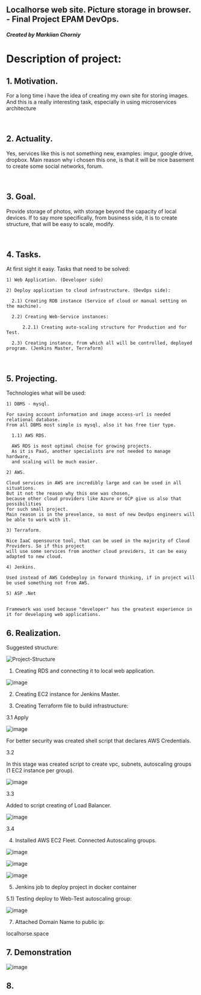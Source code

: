 
## Localhorse web site. Picture storage in browser. - Final Project EPAM DevOps.
<h5>Created by Markiian Chorniy</h5>

<h1> Description of project: </h1>

<h2> 1. Motivation.</h2>

For a long time i have the idea of creating my own site for storing images.
And this is a really interesting task, especially in using microservices architecture

<br>
<h2> 2. Actuality. </h2>

Yes, services like this is not something new, examples: imgur, google drive, dropbox. Main reason why i chosen this one,
is that it will be nice basement to create some social networks, forum.

<br>
<h2> 3. Goal. </h2>

Provide storage of photos, with storage beyond the capacity of local devices. 
If to say more specifically, from business side, it is to create structure, that will be easy to scale, modify.

<br>
<h2> 4. Tasks. </h2>
  
At first sight it easy. Tasks that need to be solved:
```  
1) Web Application. (Developer side)
```
```
2) Deploy application to cloud infrastructure. (DevOps side):
  
  2.1) Creating RDB instance (Service of cloud or manual setting on the machine).

  2.2) Creating Web-Service instances:

      2.2.1) Creating auto-scaling structure for Production and for Test.

  2.3) Creating instance, from which all will be controlled, deployed program. (Jenkins Master, Terraform)
```

<br>
<h2> 5. Projecting. </h2>

Technologies what will be used:
```
1) DBMS - mysql.

For saving account information and image access-url is needed relational database. 
From all DBMS most simple is mysql, also it has free tier type.

  1.1) AWS RDS.

  AWS RDS is most optimal choise for growing projects. 
  As it is PaaS, another specialists are not needed to manage hardware, 
  and scaling will be much easier.
```

```
2) AWS.

Cloud services in AWS are incredibly large and can be used in all situations.
But it not the reason why this one was chosen, 
because other cloud providers like Azure or GCP give us also that possibilities 
for such small project.
Main reason is in the prevelance, so most of new DevOps engineers will be able to work with it.

```

```
3) Terraform.

Nice IaaC opensource tool, that can be used in the majority of Cloud Providers. So if this project
will use some services from another cloud providers, it can be easy adapted to new cloud.
```

```
4) Jenkins.

Used instead of AWS CodeDeploy in forward thinking, if in project will be used something not from AWS.
```

```
5) ASP .Net


Framework was used because "developer" has the greatest experience in it for developing web applications.
```

<h2> 6. Realization. </h2>

Suggested structure:

![Project-Structure](https://user-images.githubusercontent.com/113692759/218842459-7035f90e-65b0-458c-9b47-d92fd7c662c0.png)




1) Creating RDS and connecting it to local web application.

![image](https://user-images.githubusercontent.com/113692759/218836217-d08d8e61-47f2-4ee7-bbd7-e8fc2a2e72e9.png)

2) Creating EC2 instance for Jenkins Master.

3) Creating Terraform file to build infrastructure:

3.1 Apply

![image](https://user-images.githubusercontent.com/113692759/218838228-eb7b5249-8919-442f-b014-07931cd1bde5.png)

For better security was created shell script that declares AWS Credentials.

3.2

In this stage was created script to create vpc, subnets, autoscaling groups (1 EC2 instance per group).

![image](https://user-images.githubusercontent.com/113692759/218847117-ed76f121-8fc3-4b9e-8931-840bcdae764e.png)

3.3

Added to script creating of Load Balancer.

![image](https://user-images.githubusercontent.com/113692759/218858889-9ea5afeb-15c3-446b-98d9-ce6f3d6dfdeb.png)

3.4 


4) Installed AWS EC2 Fleet. Connected Autoscaling groups.

![image](https://user-images.githubusercontent.com/113692759/218861373-014a7d0f-4b42-4bd9-bdbc-5ff005f14f30.png)


![image](https://user-images.githubusercontent.com/113692759/218863596-cafa1ac9-5e57-4495-a57e-a5d9b72a97ee.png)


![image](https://user-images.githubusercontent.com/113692759/218980265-cf331aa5-0daf-4f62-80de-6a55c66e8d61.png)


5) Jenkins job to deploy project in docker container

5.1) Testing deploy to Web-Test autoscaling group:

![image](https://user-images.githubusercontent.com/113692759/219024203-af5f3bd7-eb8f-4e9d-9af0-8e8298f97d97.png)




7) Attached Domain Name to public ip:

localhorse.space


<h2> 7. Demonstration </h2>

![image](https://user-images.githubusercontent.com/113692759/218972959-524be09d-aa6a-45e5-b06d-b14b80d78ac5.png)



<h2> 8.  </h2>




